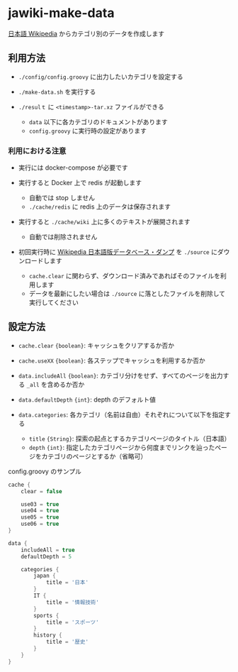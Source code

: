 # jawiki-make-data

[日本語 Wikipedia](https://ja.wikipedia.org)
からカテゴリ別のデータを作成します

## 利用方法

* `./config/config.groovy` に出力したいカテゴリを設定する
* `./make-data.sh` を実行する
* `./resulｔ` に `<timestamp>-tar.xz` ファイルができる

  * `data` 以下に各カテゴリのドキュメントがあります
  * `config.groovy` に実行時の設定があります


### 利用における注意

* 実行には docker-compose が必要です
* 実行すると Docker 上で redis が起動します

  * 自動では stop しません
  * `./cache/redis` に redis 上のデータは保存されます

* 実行すると `./cache/wiki` 上に多くのテキストが展開されます

  * 自動では削除されません

* 初回実行時に [Wikipedia 日本語版データベース・ダンプ](https://dumps.wikimedia.org/jawiki/) を `./source` にダウンロードします

  * `cache.clear` に関わらず、ダウンロード済みであればそのファイルを利用します
  * データを最新にしたい場合は `./source` に落としたファイルを削除して実行してください

## 設定方法

* `cache.clear` `{boolean}`: キャッシュをクリアするか否か
* `cache.useXX` `{boolean}`: 各ステップでキャッシュを利用するか否か
* `data.includeAll` `{boolean}`: カテゴリ分けをせず、すべてのページを出力する `_all` を含めるか否か
* `data.defaultDepth` `{int}`: depth のデフォルト値
* `data.categories`: 各カテゴリ（名前は自由）それぞれについて以下を指定する

  * `title` `{String}`: 探索の起点とするカテゴリページのタイトル（日本語）
  * `depth` `{int}`: 指定したカテゴリページから何度までリンクを辿ったページをカテゴリのページとするか（省略可）

config.groovy のサンプル
```groovy
cache {
    clear = false

    use03 = true
    use04 = true
    use05 = true
    use06 = true
}

data {
    includeAll = true
    defaultDepth = 5

    categories {
        japan {
            title = '日本'
        }
        IT {
            title = '情報技術'
        }
        sports {
            title = 'スポーツ'
        }
        history {
            title = '歴史'
        }
    }
}
```
